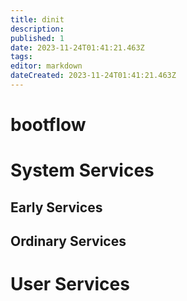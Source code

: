 ```yaml
---
title: dinit
description: 
published: 1
date: 2023-11-24T01:41:21.463Z
tags: 
editor: markdown
dateCreated: 2023-11-24T01:41:21.463Z
---
```


# bootflow

# System Services

## Early Services

## Ordinary Services

# User Services
